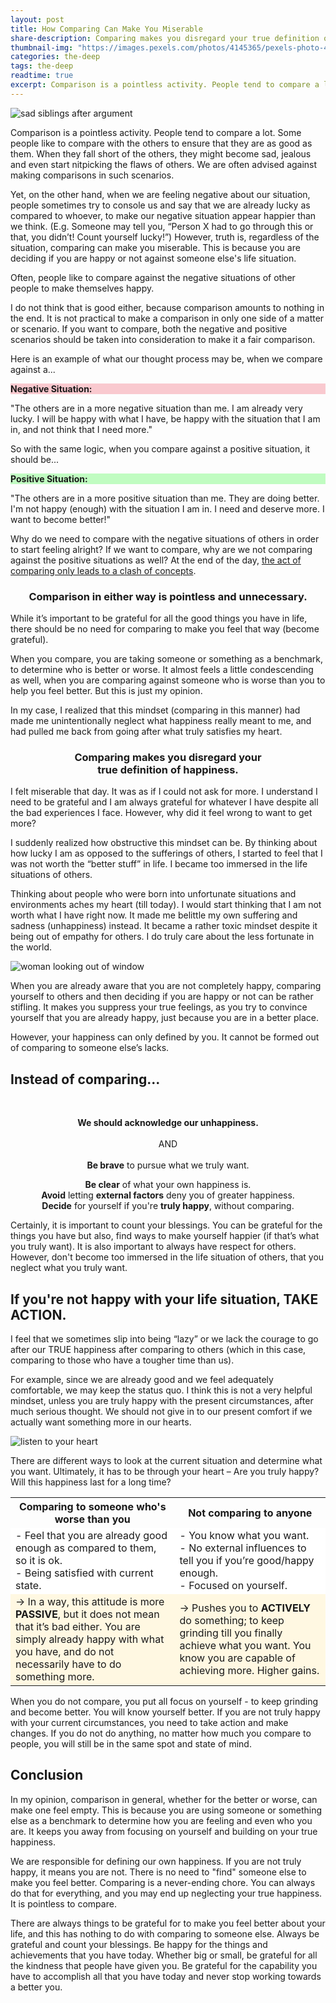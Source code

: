 ```yaml
---
layout: post
title: How Comparing Can Make You Miserable
share-description: Comparing makes you disregard your true definition of happiness. Comparing only leads to a clash of concepts as everyone has both good and bad situations to go through in life. Instead of comparing, we should acknowledge our unhappiness and be brave to pursue what we truly want.
thumbnail-img: "https://images.pexels.com/photos/4145365/pexels-photo-4145365.jpeg"
categories: the-deep
tags: the-deep
readtime: true
excerpt: Comparison is a pointless activity. People tend to compare a lot. Some people like to compare with the others to ensure that they are as good as them. When they fall short of the others, they might become sad, jealous and even start nitpicking the flaws of others. We are often advised against making comparisons in such scenarios.
---
```


![sad siblings after argument](https://images.pexels.com/photos/4145365/pexels-photo-4145365.jpeg)

Comparison is a pointless activity. People tend to compare a lot. Some people like to compare with the others to ensure that they are as good as them. When they fall short of the others, they might become sad, jealous and even start nitpicking the flaws of others. We are often advised against making comparisons in such scenarios.

Yet, on the other hand, when we are feeling negative about our situation, people sometimes try to console us and say that we are already lucky as compared to whoever, to make our negative situation appear happier than we think. (E.g. Someone may tell you, “Person X had to go through this or that, you didn’t! Count yourself lucky!”) However, truth is, regardless of the situation, comparing can make you miserable. This is because you are deciding if you are happy or not against someone else's life situation.

Often, people like to compare against the negative situations of other people to make themselves happy.

I do not think that is good either, because comparison amounts to nothing in the end. It is not practical to make a comparison in only one side of a matter or scenario. If you want to compare, both the negative and positive scenarios should be taken into consideration to make it a fair comparison.

Here is an example of what our thought process may be, when we compare against a...

<div class="flexbox-bord">
  <div style="background-color: #f9c9cf;"><p><b>Negative Situation:</b></p></div>
  <div>"The others are in a more negative situation than me. I am already very lucky. I will be happy with what I have, be happy with the situation that I am in, and not think that I need more."</div>
</div>

So with the same logic, when you compare against a positive situation, it should be...

<div class="flexbox-bord">
  <div style="background-color: #c0fcc1;"><p><b>Positive Situation:</b></p></div>
  <div>"The others are in a more positive situation than me. They are doing better. I'm not happy (enough) with the situation I am in. I need and deserve more. I want to become better!"</div>
</div>

Why do we need to compare with the negative situations of others in order to start feeling alright? If we want to compare, why are we not comparing against the positive situations as well? At the end of the day, <u>the act of comparing only leads to a clash of concepts</u>.

<h3 style="text-align:center;">Comparison in either way is pointless and unnecessary.</h3>

While it’s important to be grateful for all the good things you have in life, there should be no need for comparing to make you feel that way (become grateful).

When you compare, you are taking someone or something as a benchmark, to determine who is better or worse. It almost feels a little condescending as well, when you are comparing against someone who is worse than you to help you feel better. But this is just my opinion.

In my case, I realized that this mindset (comparing in this manner) had made me unintentionally neglect what happiness really meant to me, and had pulled me back from going after what truly satisfies my heart.

<h3 style="text-align:center;">Comparing makes you disregard your
<br/>true definition of happiness.</h3>

I felt miserable that day. It was as if I could not ask for more. I understand I need to be grateful and I am always grateful for whatever I have despite all the bad experiences I face. However, why did it feel wrong to want to get more?

I suddenly realized how obstructive this mindset can be. By thinking about how lucky I am as opposed to the sufferings of others, I started to feel that I was not worth the “better stuff” in life. I became too immersed in the life situations of others.

Thinking about people who were born into unfortunate situations and environments aches my heart (till today). I would start thinking that I am not worth what I have right now. It made me belittle my own suffering and sadness (unhappiness) instead. It became a rather toxic mindset despite it being out of empathy for others. I do truly care about the less fortunate in the world.

![woman looking out of window](https://images.pexels.com/photos/1101726/pexels-photo-1101726.jpeg?auto=compress&cs=tinysrgb&w=1260&h=750&dpr=2)

When you are already aware that you are not completely happy, comparing yourself to others and then deciding if you are happy or not can be rather stifling. It makes you suppress your true feelings, as you try to convince yourself that you are already happy, just because you are in a better place.

However, your happiness can only defined by you. It cannot be formed out of comparing to someone else’s lacks.

## Instead of comparing...
<br/>
<p style="text-align:center"><b>We should acknowledge our unhappiness.</b>
<br/><br/>AND
<br/><br/><b>Be brave</b> to pursue what we truly want.</p>

<div class="flexbox-bord" style="text-align:center;">
  <div style="flex-basis: 0; flex: 1;"><b>Be clear</b> of what your own happiness is.</div>
  <div style="flex-basis: 0; flex: 1;"><b>Avoid</b> letting <b>external factors</b> deny you of greater happiness.</div>
  <div style="flex-basis: 0; flex: 1;"><b>Decide</b> for yourself if you're <b>truly happy</b>, without comparing.</div>
</div>

Certainly, it is important to count your blessings. You can be grateful for the things you have but also, find ways to make yourself happier (if that’s what you truly want). It is also important to always have respect for others. However, don't become too immersed in the life situation of others, that you neglect what you truly want.

## If you're not happy with your life situation, TAKE ACTION.

I feel that we sometimes slip into being “lazy” or we lack the courage to go after our TRUE happiness after comparing to others (which in this case, comparing to those who have a tougher time than us).

For example, since we are already good and we feel adequately comfortable, we may keep the status quo. I think this is not a very helpful mindset, unless you are truly happy with the present circumstances, after much serious thought. We should not give in to our present comfort if we actually want something more in our hearts.

![listen to your heart](https://images.pexels.com/photos/7005819/pexels-photo-7005819.jpeg?auto=compress&cs=tinysrgb&w=1260&h=750&dpr=2)

There are different ways to look at the current situation and determine what you want. Ultimately, it has to be through your heart – Are you truly happy? Will this happiness last for a long time?

<table style="width:100%">
<tr>
  <th>Comparing to someone who's worse than you</th>
  <th>Not comparing to anyone</th>
</tr>
<tr style="background-color:#ffffff">
  <td>- Feel that you are already good enough as compared to them, so it is ok.
  <br/>- Being satisfied with current state.</td>
  <td>- You know what you want. 
  <br/>- No external influences to tell you if you’re good/happy enough.
  <br/>- Focused on yourself.</td>
</tr>
<tr style="background-color:#fff8e2">
  <td>&#8594; In a way, this attitude is more <b>PASSIVE</b>, but it does not mean that it’s bad either. You are simply already happy with what you have, and do not necessarily have to do something more.</td>
  <td>&#8594; Pushes you to <b>ACTIVELY</b> do something; to keep grinding till you finally achieve what you want. You know you are capable of achieving more. Higher gains.</td>
</tr>
</table>

When you do not compare, you put all focus on yourself - to keep grinding and become better. You will know yourself better. If you are not truly happy with your current circumstances, you need to take action and make changes. If you do not do anything, no matter how much you compare to people, you will still be in the same spot and state of mind.

## Conclusion

In my opinion, comparison in general, whether for the better or worse, can make one feel empty. This is because you are using someone or something else as a benchmark to determine how you are feeling and even who you are. It keeps you away from focusing on yourself and building on your true happiness.

We are responsible for defining our own happiness. If you are not truly happy, it means you are not. There is no need to "find" someone else to make you feel better. Comparing is a never-ending chore. You can always do that for everything, and you may end up neglecting your true happiness. It is pointless to compare.

There are always things to be grateful for to make you feel better about your life, and this has nothing to do with comparing to someone else. Always be grateful and count your blessings. Be happy for the things and achievements that you have today. Whether big or small, be grateful for all the kindness that people have given you. Be grateful for the capability you have to accomplish all that you have today and never stop working towards a better you.
